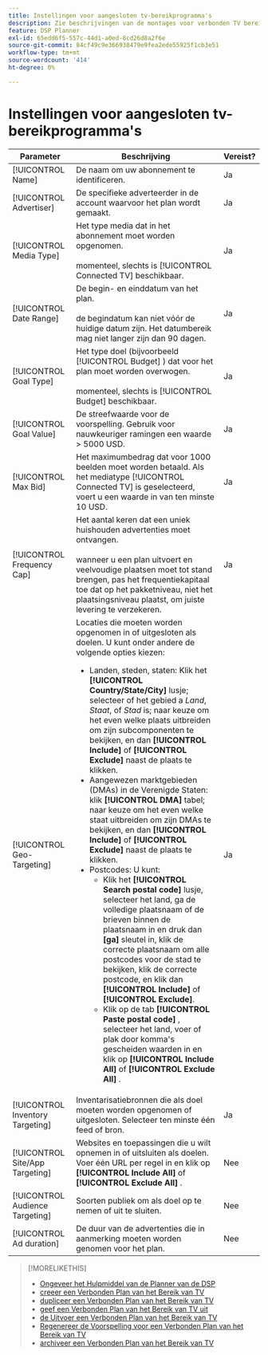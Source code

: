 ```yaml
---
title: Instellingen voor aangesloten tv-bereikprogramma's
description: Zie beschrijvingen van de montages voor verbonden TV bereiken plannen.
feature: DSP Planner
exl-id: 65edd6f5-557c-44d1-a0ed-8cd26d8a2f6e
source-git-commit: 84cf49c9e366938479e9fea2ede55925f1cb3e51
workflow-type: tm+mt
source-wordcount: '414'
ht-degree: 0%

---
```


# Instellingen voor aangesloten tv-bereikprogramma&#39;s

| Parameter | Beschrijving | Vereist? |
| --- | --- | --- |
| [!UICONTROL Name] | De naam om uw abonnement te identificeren. | Ja |
| [!UICONTROL Advertiser] | De specifieke adverteerder in de account waarvoor het plan wordt gemaakt. | Ja |
| [!UICONTROL Media Type] | Het type media dat in het abonnement moet worden opgenomen.<br><br> momenteel, slechts is [!UICONTROL Connected TV] beschikbaar. | Ja |
| [!UICONTROL Date Range] | De begin- en einddatum van het plan.<br><br> de begindatum kan niet vóór de huidige datum zijn. Het datumbereik mag niet langer zijn dan 90 dagen. | Ja |
| [!UICONTROL Goal Type] | Het type doel (bijvoorbeeld [!UICONTROL Budget] ) dat voor het plan moet worden overwogen.<br><br> momenteel, slechts is [!UICONTROL Budget] beschikbaar. | Ja |
| [!UICONTROL Goal Value] | De streefwaarde voor de voorspelling. Gebruik voor nauwkeuriger ramingen een waarde > 5000 USD. | Ja |
| [!UICONTROL Max Bid] | Het maximumbedrag dat voor 1000 beelden moet worden betaald. Als het mediatype [!UICONTROL Connected TV] is geselecteerd, voert u een waarde in van ten minste 10 USD. | Ja |
| [!UICONTROL Frequency Cap] | Het aantal keren dat een uniek huishouden advertenties moet ontvangen.<br><br> wanneer u een plan uitvoert en veelvoudige plaatsen moet tot stand brengen, pas het frequentiekapitaal toe dat op het pakketniveau, niet het plaatsingsniveau plaatst, om juiste levering te verzekeren. | Ja |
| [!UICONTROL Geo-Targeting] | Locaties die moeten worden opgenomen in of uitgesloten als doelen. U kunt onder andere de volgende opties kiezen:<ul><li>Landen, steden, staten: Klik het **[!UICONTROL Country/State/City]** lusje; selecteer of het gebied a *Land*, *Staat*, of *Stad* is; naar keuze om het even welke plaats uitbreiden om zijn subcomponenten te bekijken, en dan **[!UICONTROL Include]** of **[!UICONTROL Exclude]** naast de plaats te klikken.</li><li>Aangewezen marktgebieden (DMAs) in de Verenigde Staten: klik **[!UICONTROL DMA]** tabel; naar keuze om het even welke staat uitbreiden om zijn DMAs te bekijken, en dan **[!UICONTROL Include]** of **[!UICONTROL Exclude]** naast de plaats te klikken.</li><li>Postcodes: U kunt:<ul><li>Klik het **[!UICONTROL Search postal code]** lusje, selecteer het land, ga de volledige plaatsnaam of de brieven binnen de plaatsnaam in en druk dan **[ga]** sleutel in, klik de correcte plaatsnaam om alle postcodes voor de stad te bekijken, klik de correcte postcode, en klik dan **[!UICONTROL Include]** of **[!UICONTROL Exclude]**.</li><li>Klik op de tab **[!UICONTROL Paste postal code]** , selecteer het land, voer of plak door komma&#39;s gescheiden waarden in en klik op **[!UICONTROL Include All]** of **[!UICONTROL Exclude All]** .</li></ul></li></ul> | Ja |
| [!UICONTROL Inventory Targeting] | Inventarisatiebronnen die als doel moeten worden opgenomen of uitgesloten. Selecteer ten minste één feed of bron. | Ja |
| [!UICONTROL Site/App Targeting] | Websites en toepassingen die u wilt opnemen in of uitsluiten als doelen. Voer één URL per regel in en klik op **[!UICONTROL Include All]** of **[!UICONTROL Exclude All]** . | Nee |
| [!UICONTROL Audience Targeting] | Soorten publiek om als doel op te nemen of uit te sluiten. | Nee |
| [!UICONTROL Ad duration] | De duur van de advertenties die in aanmerking moeten worden genomen voor het plan. | Nee |

>[!MORELIKETHIS]
>
>* [ Ongeveer het Hulpmiddel van de Planner van de DSP ](planner-about.md)
>* [ creeer een Verbonden Plan van het Bereik van TV ](planner-create.md)
>* [ dupliceer een Verbonden Plan van het Bereik van TV ](planner-duplicate.md)
>* [ geef een Verbonden Plan van het Bereik van TV uit ](planner-edit.md)
>* [ de Uitvoer een Verbonden Plan van het Bereik van TV ](planner-export.md)
>* [ Regenereer de Voorspelling voor een Verbonden Plan van het Bereik van TV ](planner-forecast.md)
>* [ archiveer een Verbonden Plan van het Bereik van TV ](planner-archive.md)
